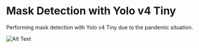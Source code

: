 # Mask Detection with Yolo v4 Tiny
Performing mask detection with Yolo v4 Tiny due to the pandemic situation.

![Alt Text](https://media.giphy.com/media/vFKqnCdLPNOKc/giphy.gif)
